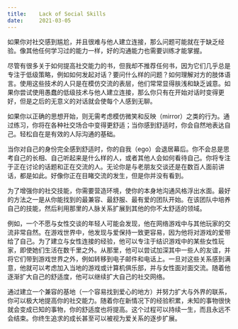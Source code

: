 ```yaml
---
title:    Lack of Social Skills
date:     2021-03-05
---
```


如果你对社交感到尴尬，并且很难与他人建立连接，那么问题可能就在于缺乏经验。像其他任何学习过的能力一样，好的沟通能力也需要训练才能掌握。

尽管有很多关于如何提高社交能力的书，但我却不推荐任何书，因为它们几乎总是专注于低级策略，例如如何发起对话？要问什么样的问题？如何理解对方的肢体语言。使用这些技术的人只是在模仿交流的表层，他们常常显得肤浅和缺乏诚意。如果你尝试使用愚蠢的低级技术与他人建立连接，那么你只有在开始对话时变得更好，但是之后的无意义的对话就会使每个人感到无聊。

如果你以正确的思想开始，则无需考虑模仿微笑和反映（mirror）之类的行为。通过练习，你将在各种社交场合中变得更舒适；当你感到舒适时，你会自然地表达自己。轻松自在是有效的人际沟通的基础。

当你对自己的身份完全感到舒适时，你的自我（ego）会退居幕后。你不会总是思考自己的长相、自己听起来是什么样的人，或者其他人会如何看待自己。你将专注于正在讨论的话题和正在交流的人。无论你是与老朋友交谈还是在数百人面前讲话，都是如此。好像你正在目睹交流的发生，但是你并没有看到。

为了增强你的社交技能，你需要营造环境，使你的本身地沟通风格浮出水面。最好的方法之一是从你能找到的最兼容、最舒服、最有爱的团队开始。在该团队中培养自己的技能，然后利用那里的人脉关系扩展到其他的你不太舒适的领域。

例如，一个不愿与女性交谈的年轻人可能会发现，他在网络游戏中与其他玩家的交流非常自然。在游戏世界中，他发现与爱保持一致更容易，因为他将对游戏的爱带给了自己。为了建立与女性连接的经验，他可以专注于结识游戏中的某些女性玩家，即使她们生活在数千里之外。从那里，他可以尝试加深其中一些人的友谊，并将它们带到游戏世界之外，例如转移到电子邮件和电话上。一旦对这些关系感到满意，他就可以考虑加入当地的游戏或计算机俱乐部，并与女性面对面交流。随着他逐渐扩大自己的舒适度，他可以继续扩大自己的社交网络。

通过建立一个兼容的基地（一个容易找到爱心的地方）并努力扩大与外界的联系，你可以极大地提高你的社交能力。随着你在新情况下的经验积累，未知的事物很快就会变成已知的事物，你的舒适度也将提高。这个过程可以持续一生，而且永远不会结束。你终生追求的成长甚至可以被视为爱关系的逐步扩展。